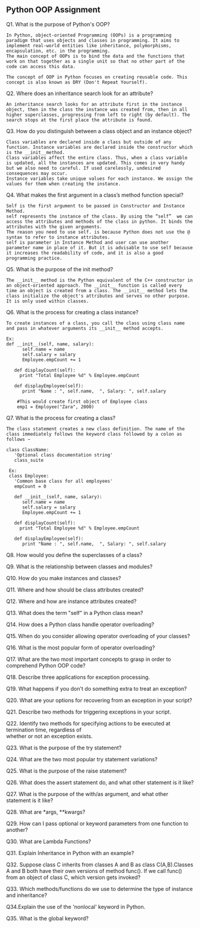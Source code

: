 ## Python OOP Assignment
Q1. What is the purpose of Python's OOP?

	In Python, object-oriented Programming (OOPs) is a programming paradigm that uses objects and classes in programming. It aims to implement real-world entities like inheritance, polymorphisms, encapsulation, etc. in the programming. 
	The main concept of OOPs is to bind the data and the functions that work on that together as a single unit so that no other part of the code can access this data.

	The concept of OOP in Python focuses on creating reusable code. This concept is also known as DRY (Don't Repeat Yourself).

Q2. Where does an inheritance search look for an attribute?

	An inheritance search looks for an attribute first in the instance object, then in the class the instance was created from, then in all higher superclasses, progressing from left to right (by default). The search stops at the first place the attribute is found.

Q3. How do you distinguish between a class object and an instance object?

	Class variables are declared inside a class but outside of any function. Instance variables are declared inside the constructor which is the __init__method.
	Class variables affect the entire class. Thus, when a class variable is updated, all the instances are updated. This comes in very handy but we also need to careful. If used carelessly, undesired consequences may occur.
	Instance variables take unique values for each instance. We assign the values for them when creating the instance.

Q4. What makes the first argument in a class’s method function special?

	Self is the first argument to be passed in Constructor and Instance Method.
	self represents the instance of the class. By using the “self”  we can access the attributes and methods of the class in python. It binds the attributes with the given arguments.
	The reason you need to use self. is because Python does not use the @ syntax to refer to instance attributes.
	self is parameter in Instance Method and user can use another parameter name in place of it. But it is advisable to use self because it increases the readability of code, and it is also a good programming practice.

Q5. What is the purpose of the init method?

	The __init__ method is the Python equivalent of the C++ constructor in an object-oriented approach. The __init__ function is called every time an object is created from a class. The __init__ method lets the class initialize the object's attributes and serves no other purpose. It is only used within classes.

Q6. What is the process for creating a class instance?

	To create instances of a class, you call the class using class name and pass in whatever arguments its __init__ method accepts.

	Ex:
	def __init__(self, name, salary):
		  self.name = name
		  self.salary = salary
		  Employee.empCount += 1
	   
	   def displayCount(self):
		 print "Total Employee %d" % Employee.empCount

	   def displayEmployee(self):
		  print "Name : ", self.name,  ", Salary: ", self.salary
		
		#This would create first object of Employee class
		emp1 = Employee("Zara", 2000)

Q7. What is the process for creating a class?

	The class statement creates a new class definition. The name of the class immediately follows the keyword class followed by a colon as follows −

	class ClassName:
	   'Optional class documentation string'
	   class_suite
	   
	 Ex:
	 class Employee:
	   'Common base class for all employees'
	   empCount = 0

	   def __init__(self, name, salary):
		  self.name = name
		  self.salary = salary
		  Employee.empCount += 1
	   
	   def displayCount(self):
		 print "Total Employee %d" % Employee.empCount

	   def displayEmployee(self):
		  print "Name : ", self.name,  ", Salary: ", self.salary

Q8. How would you define the superclasses of a class?

Q9. What is the relationship between classes and modules?

Q10. How do you make instances and classes?

Q11. Where and how should be class attributes created?

Q12. Where and how are instance attributes created?

Q13. What does the term "self" in a Python class mean?

Q14. How does a Python class handle operator overloading?

Q15. When do you consider allowing operator overloading of your classes?

Q16. What is the most popular form of operator overloading?

Q17. What are the two most important concepts to grasp in order to comprehend Python OOP code?

Q18. Describe three applications for exception processing.

Q19. What happens if you don't do something extra to treat an exception?

Q20. What are your options for recovering from an exception in your script?

Q21. Describe two methods for triggering exceptions in your script.

Q22. Identify two methods for specifying actions to be executed at termination time, regardless of  
whether or not an exception exists.

Q23. What is the purpose of the try statement?

Q24. What are the two most popular try statement variations?

Q25. What is the purpose of the raise statement?

Q26. What does the assert statement do, and what other statement is it like?

Q27. What is the purpose of the with/as argument, and what other statement is it like?

Q28. What are *args, **kwargs?

Q29. How can I pass optional or keyword parameters from one function to another?

Q30. What are Lambda Functions?

Q31. Explain Inheritance in Python with an example?

Q32. Suppose class C inherits from classes A and B as class C(A,B).Classes A and B both have their own versions of method func(). If we call func() from an object of 
class C, which version gets invoked?

Q33. Which methods/functions do we use to determine the type of instance and inheritance?

Q34.Explain the use of the 'nonlocal' keyword in Python.

Q35. What is the global keyword?
